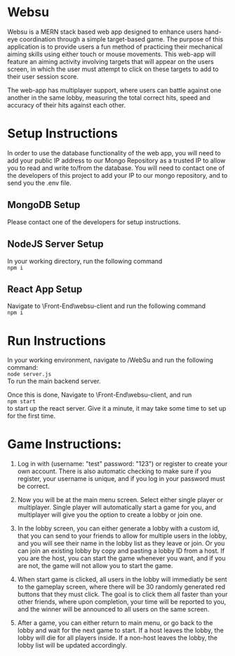# Websu
Websu is a MERN stack based web app designed to enhance users hand-eye coordination through a simple target-based game. The purpose of this application is to provide users a fun method of practicing their mechanical aiming skills using either touch or mouse movements. This web-app will feature an aiming activity involving targets that will appear on the users screen, in which the user must attempt to click on these targets to add to their user session score. 

The web-app has multiplayer support, where users can battle against one another in the same lobby, measuring the total correct hits, speed and accuracy of their hits against each other. 

# Setup Instructions
In order to use the database functionality of the web app, you will need to add your public IP address to our Mongo Repository as a trusted IP to allow you to read and write to/from the database. You will need to contact one of the developers of this project to add your IP to our mongo repository, and to send you the .env file. 

## MongoDB Setup 
Please contact one of the developers for setup instructions. 

## NodeJS Server Setup

In your working directory, run the following command<br/> 
```npm i```<br/> 

## React App Setup

Navigate to \Front-End\websu-client and run the following command<br>
```npm i```<br/> 


# Run Instructions
In your working environment, navigate to /WebSu and run the following command:<br/>
``` node server.js ``` <br/>
To run the main backend server.<br/>

Once this is done, Navigate to \Front-End\websu-client, and run<br/> 
```npm start```<br/> to start up the react server. Give it a minute, it may take some time to set up for the first time. 

# Game Instructions:
1. Log in with (username: "test" password: "123") or register to create your own account. There is also automatic checking to make sure if you register, your username is unique, and if you log in your password must be correct.

2. Now you will be at the main menu screen. Select either single player or multiplayer. Single player will automatically start a game for you, and multiplayer will give you the option to create a lobby or join one. 

3. In the lobby screen, you can either generate a lobby with a custom id, that you can send to your friends to allow for multiple users in the lobby, and you will see their name in the lobby list as they leave or join. Or you can join an existing lobby by copy and pasting a lobby ID from a host. If you are the host, you can start the game whenever you want, and if you are not, the game will not allow you to start the game. 

4. When start game is clicked, all users in the lobby will immediatly be sent to the gameplay screen, where there will be 30 randomly generated red buttons that they must click. The goal is to click them all faster than your other friends, where upon completion, your time will be reported to you, and the winner will be announced to all users on the same screen.

5. After a game, you can either return to main menu, or go back to the lobby and wait for the next game to start. If a host leaves the lobby, the lobby will die for all players inside. If a non-host leaves the lobby, the lobby list will be updated accordingly. 
